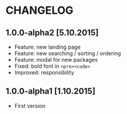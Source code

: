 # CHANGELOG

## 1.0.0-alpha2 [5.10.2015]
- Feature: new landing page
- Feature: new searching / sorting / ordering
- Feature: modal for new packages
- Fixed: bold font in `<pre><code>`
- Improved: responsibility

## 1.0.0-alpha1 [1.10.2015]
- First version
